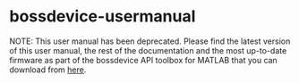 # bossdevice-usermanual

NOTE: This user manual has been deprecated. Please find the latest version of this user manual, the rest of the documentation and the most up-to-date firmware as part of the bossdevice API toolbox for MATLAB that you can download from [here](https://github.com/sync2brain/bossdevice-api-matlab).
